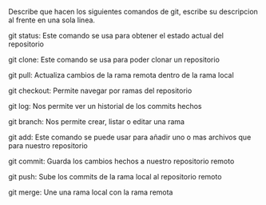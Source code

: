 Describe que hacen los siguientes comandos de git, escribe su descripcion al frente en una sola linea.

git status: Este comando se usa para obtener el estado actual del repositorio

git clone: Este comando se usa para poder clonar un repositorio

git pull:  Actualiza cambios de la rama remota dentro de la rama local

git checkout: Permite navegar por ramas del repositorio 

git log: Nos permite ver un historial de los commits hechos

git branch: Nos permite crear, listar o editar una rama

git add: Este comando se puede usar para añadir uno o mas archivos que para nuestro repositorio

git commit: Guarda los cambios hechos a nuestro repositorio remoto

git push: Sube los commits de la rama local al repositorio remoto

git merge: Une una rama local con la rama remota